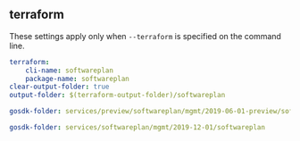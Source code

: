 
## terraform

These settings apply only when `--terraform` is specified on the command line.

``` yaml $(terraform)
terraform:
    cli-name: softwareplan
    package-name: softwareplan
clear-output-folder: true
output-folder: $(terraform-output-folder)/softwareplan
```

```yaml $(tag) == 'package-2019-06-01-preview' && $(terraform)
gosdk-folder: services/preview/softwareplan/mgmt/2019-06-01-preview/softwareplan
```

```yaml $(tag) == 'package-2019-12-01' && $(terraform)
gosdk-folder: services/softwareplan/mgmt/2019-12-01/softwareplan
```
